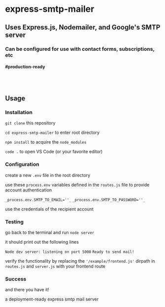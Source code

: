 # express-smtp-mailer

## Uses Express.js, Nodemailer, and Google's SMTP server

### Can be configured for use with contact forms, subscriptions, etc

#### #production-ready
<br></br>
## Usage

### Installation

`git clone` this repository

`cd express-smtp-mailer` to enter root directory

`npm install` to acquire the `node_modules`

`code .` to open VS Code (or your favorite editor)

### Configuration

create a new `.env` file in the root directory

use these `process.env` variables defined in the `routes.js` file to provide account authentication

`_process.env.SMTP_TO_EMAIL=''_`
`_process.env.SMTP_TO_PASSWORD=''_`

use the credentials of the recipient account

### Testing

go back to the terminal and run `node server`

it should print out the following lines

`Node dev server: listening on port 5000`
`Ready to send mail!`

verify the functionality by replacing the `'/example/frontend.js'` dirpath in `routes.js` and `server.js` with your frontend route

### Success

and there you have it!

a deployment-ready express smtp mail server
